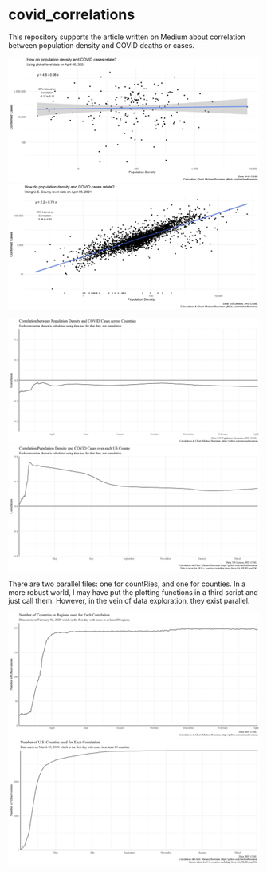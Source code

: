 
# covid_correlations
This repository supports the article written on Medium about correlation between population density and COVID deaths or cases. 

![](plots/global_one_date_cases.jpg)
![](plots/us_one_date_cases.jpg)


![](plots/global_cor_density_Cases.jpg)
![](plots/us_cor_density_cases.jpg)


There are two parallel files: one for countRies, and one for counties. In a more robust world, I may have put the plotting functions in a third script and just call them. However, in the vein of data exploration, they exist parallel.  

![](plots/global_n_countries.jpg)
![](plots/us_n_counties.jpg)
